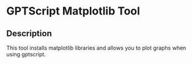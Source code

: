 # GPTScript Matplotlib Tool

## Description

This tool installs matplotlib libraries and allows you to plot graphs when using gptscript.
